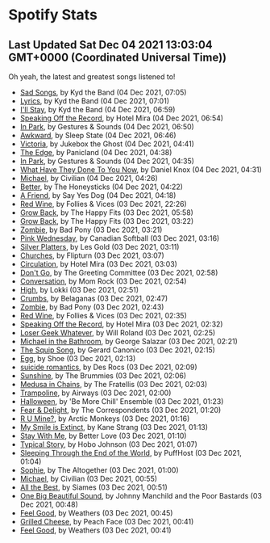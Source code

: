 
# Spotify Stats
## Last Updated Sat Dec 04 2021 13:03:04 GMT+0000 (Coordinated Universal Time))

Oh yeah, the latest and greatest songs listened to!

- [Sad Songs](https://www.last.fm/music/Kyd+the+Band/_/Sad+Songs), by Kyd the Band (04 Dec 2021, 07:05)
- [Lyrics](https://www.last.fm/music/Kyd+the+Band/_/Lyrics), by Kyd the Band (04 Dec 2021, 07:01)
- [I'll Stay](https://www.last.fm/music/Kyd+the+Band/_/I%27ll+Stay), by Kyd the Band (04 Dec 2021, 06:59)
- [Speaking Off the Record](https://www.last.fm/music/Hotel+Mira/_/Speaking+Off+the+Record), by Hotel Mira (04 Dec 2021, 06:54)
- [In Park](https://www.last.fm/music/Gestures+&+Sounds/_/In+Park), by Gestures & Sounds (04 Dec 2021, 06:50)
- [Awkward](https://www.last.fm/music/Sleep+State/_/Awkward), by Sleep State (04 Dec 2021, 06:46)
- [Victoria](https://www.last.fm/music/Jukebox+the+Ghost/_/Victoria), by Jukebox the Ghost (04 Dec 2021, 04:41)
- [The Edge](https://www.last.fm/music/Panicland/_/The+Edge), by Panicland (04 Dec 2021, 04:38)
- [In Park](https://www.last.fm/music/Gestures+&+Sounds/_/In+Park), by Gestures & Sounds (04 Dec 2021, 04:35)
- [What Have They Done To You Now](https://www.last.fm/music/Daniel+Knox/_/What+Have+They+Done+To+You+Now), by Daniel Knox (04 Dec 2021, 04:31)
- [Michael](https://www.last.fm/music/Civilian/_/Michael), by Civilian (04 Dec 2021, 04:26)
- [Better](https://www.last.fm/music/The+Honeysticks/_/Better), by The Honeysticks (04 Dec 2021, 04:22)
- [A Friend](https://www.last.fm/music/Say+Yes+Dog/_/A+Friend), by Say Yes Dog (04 Dec 2021, 04:18)
- [Red Wine](https://www.last.fm/music/Follies+&+Vices/_/Red+Wine), by Follies & Vices (03 Dec 2021, 22:26)
- [Grow Back](https://www.last.fm/music/The+Happy+Fits/_/Grow+Back), by The Happy Fits (03 Dec 2021, 05:58)
- [Grow Back](https://www.last.fm/music/The+Happy+Fits/_/Grow+Back), by The Happy Fits (03 Dec 2021, 03:22)
- [Zombie](https://www.last.fm/music/Bad+Pony/_/Zombie), by Bad Pony (03 Dec 2021, 03:21)
- [Pink Wednesday](https://www.last.fm/music/Canadian+Softball/_/Pink+Wednesday), by Canadian Softball (03 Dec 2021, 03:16)
- [Silver Platters](https://www.last.fm/music/Les+Gold/_/Silver+Platters), by Les Gold (03 Dec 2021, 03:11)
- [Churches](https://www.last.fm/music/Flipturn/_/Churches), by Flipturn (03 Dec 2021, 03:07)
- [Circulation](https://www.last.fm/music/Hotel+Mira/_/Circulation), by Hotel Mira (03 Dec 2021, 03:03)
- [Don't Go](https://www.last.fm/music/The+Greeting+Committee/_/Don%27t+Go), by The Greeting Committee (03 Dec 2021, 02:58)
- [Conversation](https://www.last.fm/music/Mom+Rock/_/Conversation), by Mom Rock (03 Dec 2021, 02:54)
- [High](https://www.last.fm/music/Lokki/_/High), by Lokki (03 Dec 2021, 02:51)
- [Crumbs](https://www.last.fm/music/Belaganas/_/Crumbs), by Belaganas (03 Dec 2021, 02:47)
- [Zombie](https://www.last.fm/music/Bad+Pony/_/Zombie), by Bad Pony (03 Dec 2021, 02:43)
- [Red Wine](https://www.last.fm/music/Follies+&+Vices/_/Red+Wine), by Follies & Vices (03 Dec 2021, 02:35)
- [Speaking Off the Record](https://www.last.fm/music/Hotel+Mira/_/Speaking+Off+the+Record), by Hotel Mira (03 Dec 2021, 02:32)
- [Loser Geek Whatever](https://www.last.fm/music/Will+Roland/_/Loser+Geek+Whatever), by Will Roland (03 Dec 2021, 02:25)
- [Michael in the Bathroom](https://www.last.fm/music/George+Salazar/_/Michael+in+the+Bathroom), by George Salazar (03 Dec 2021, 02:21)
- [The Squip Song](https://www.last.fm/music/Gerard+Canonico/_/The+Squip+Song), by Gerard Canonico (03 Dec 2021, 02:15)
- [Egg](https://www.last.fm/music/Shoe/_/Egg), by Shoe (03 Dec 2021, 02:13)
- [suicide romantics](https://www.last.fm/music/Des+Rocs/_/suicide+romantics), by Des Rocs (03 Dec 2021, 02:09)
- [Sunshine](https://www.last.fm/music/The+Brummies/_/Sunshine), by The Brummies (03 Dec 2021, 02:06)
- [Medusa in Chains](https://www.last.fm/music/The+Fratellis/_/Medusa+in+Chains), by The Fratellis (03 Dec 2021, 02:03)
- [Trampoline](https://www.last.fm/music/Airways/_/Trampoline), by Airways (03 Dec 2021, 02:00)
- [Halloween](https://www.last.fm/music/%27Be+More+Chill%27+Ensemble/_/Halloween), by 'Be More Chill' Ensemble (03 Dec 2021, 01:23)
- [Fear & Delight](https://www.last.fm/music/The+Correspondents/_/Fear+&+Delight), by The Correspondents (03 Dec 2021, 01:20)
- [R U Mine?](https://www.last.fm/music/Arctic+Monkeys/_/R+U+Mine%3F), by Arctic Monkeys (03 Dec 2021, 01:16)
- [My Smile is Extinct](https://www.last.fm/music/Kane+Strang/_/My+Smile+is+Extinct), by Kane Strang (03 Dec 2021, 01:13)
- [Stay With Me](https://www.last.fm/music/Better+Love/_/Stay+With+Me), by Better Love (03 Dec 2021, 01:10)
- [Typical Story](https://www.last.fm/music/Hobo+Johnson/_/Typical+Story), by Hobo Johnson (03 Dec 2021, 01:07)
- [Sleeping Through the End of the World](https://www.last.fm/music/PuffHost/_/Sleeping+Through+the+End+of+the+World), by PuffHost (03 Dec 2021, 01:04)
- [Sophie](https://www.last.fm/music/The+Altogether/_/Sophie), by The Altogether (03 Dec 2021, 01:00)
- [Michael](https://www.last.fm/music/Civilian/_/Michael), by Civilian (03 Dec 2021, 00:55)
- [All the Best](https://www.last.fm/music/Siames/_/All+the+Best), by Siames (03 Dec 2021, 00:51)
- [One Big Beautiful Sound](https://www.last.fm/music/Johnny+Manchild+and+the+Poor+Bastards/_/One+Big+Beautiful+Sound), by Johnny Manchild and the Poor Bastards (03 Dec 2021, 00:48)
- [Feel Good](https://www.last.fm/music/Weathers/_/Feel+Good), by Weathers (03 Dec 2021, 00:45)
- [Grilled Cheese](https://www.last.fm/music/Peach+Face/_/Grilled+Cheese), by Peach Face (03 Dec 2021, 00:41)
- [Feel Good](https://www.last.fm/music/Weathers/_/Feel+Good), by Weathers (03 Dec 2021, 00:41)
